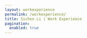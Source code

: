 ```yaml
---
layout: workexperience
permalink: /workexperience/
title: Sichen Li | Work Experience
pagination:
  enabled: true
---
```


